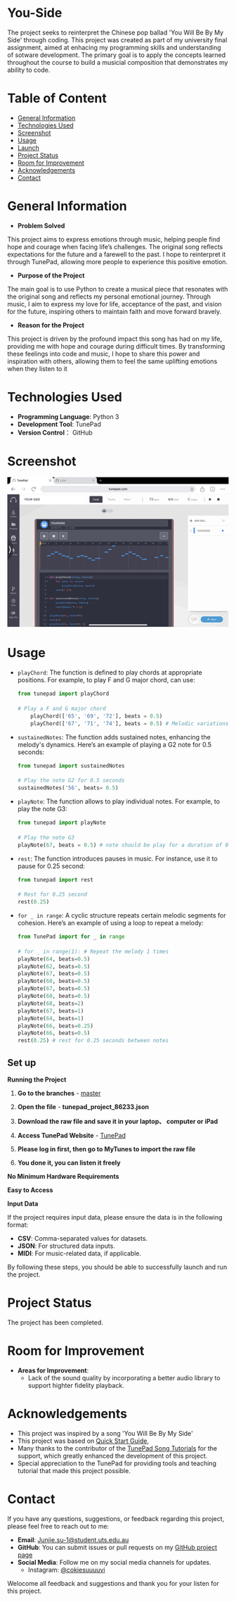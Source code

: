# You-Side


The project seeks to reinterpret the Chinese pop ballad 'You Will Be By My Side' through coding. This project was created as part of my university final assignment, aimed at enhacing my programming skills and understanding of sotware development. The primary goal is to apply the concepts learned throughout the course to build a musicial composition that demonstrates my ability to code.

# Table of Content
- [General Information](#general-information)
- [Technologies Used](#technologies-used)
- [Screenshot](#screenshot)
- [Usage](#usage)
- [Launch](#launch)
- [Project Status](#project-status)
- [Room for Improvement](#Room-for-Improvement)
- [Acknowledgements](#acknowledgements)
- [Contact](#contact)

# General Information

- **Problem Solved**

This project aims to express emotions through music, helping people find hope and courage when facing life’s challenges. The original song reflects expectations for the future and a farewell to the past. I hope to reinterpret it through TunePad, allowing more people to experience this positive emotion.

- **Purpose of the Project**

The main goal is to use Python to create a musical piece that resonates with the original song and reflects my personal emotional journey. Through music, I aim to express my love for life, acceptance of the past, and vision for the future, inspiring others to maintain faith and move forward bravely.

- **Reason for the Project**

This project is driven by the profound impact this song has had on my life, providing me with hope and courage during difficult times. By transforming these feelings into code and music, I hope to share this power and inspiration with others, allowing them to feel the same uplifting emotions when they listen to it

# Technologies Used

- **Programming Language**: Python 3
- **Development Tool**: TunePad
- **Version Control**： GitHub

# Screenshot
![Screenshot Description](IMG_1640.jpeg)

# Usage

- `playChord`: The function is defined to play chords at appropriate positions. For example, to play F and G major chord, can use:

    ```python
    from tunepad import playChord

    # Play a F and G major chord
        playChord(['65', '69', '72'], beats = 0.5)
        playChord(['67', '71', '74'], beats = 0.5) # Melodic variations are introduced, using chords to enrich the musicial texture.
    ```

- `sustainedNotes`: The function adds sustained notes, enhancing the melody's dynamics. Here’s an example of playing a G2 note for 0.5 seconds:

    ```python
    from tunepad import sustainedNotes

    # Play the note G2 for 0.5 seconds
    sustainedNotes('56', beats= 0.5)
    ```

- `playNote`: The function allows to play individual notes. For example, to play the note G3:

    ```python
    from tunepad import playNote

    # Play the note G3
    playNote(67, beats = 0.5) # note should be play for a duration of 0.5 beats.
    ```

- `rest`: The function introduces pauses in music. For instance, use it to pause for 0.25 second:

    ```python
    from tunepad import rest

    # Rest for 0.25 second
    rest(0.25)
    ```
- `for _ in range`: A cyclic structure repeats certain melodic segments for cohesion. Here’s an example of using a loop to repeat a melody:
    ```python
    from TunePad import for _ in range
    
    # for _ in range(1): # Repeat the melody 1 times
    playNote(64, beats=0.5)
    playNote(62, beats=0.5)
    playNote(67, beats=0.5)
    playNote(60, beats=0.5)
    playNote(67, beats=0.5)
    playNote(60, beats=0.5)
    playNote(68, beats=2)
    playNote(67, beats=1)
    playNote(64, beats=1)
    playNote(66, beats=0.25)
    playNote(66, beats=0.5)
    rest(0.25) # rest for 0.25 seconds between notes
    ```
## Set up

**Running the Project**
1. **Go to the branches** - [master](https://github.com/Suuuuvi/You-Side/tree/master)
   
3. **Open the file** - **tunepad_project_86233.json**
   
4. **Download the raw file and save it in your laptop、 computer or iPad**
   
5. **Access TunePad Website** - [TunePad](https://tunepad.com/)
   
7. **Please log in first, then go to MyTunes to import the raw file**

8. **You done it, you can listen it freely**
   
**No Minimum Hardware Requirements**

**Easy to Access**

**Input Data**

If the project requires input data, please ensure the data is in the following format:
- **CSV**: Comma-separated values for datasets.
- **JSON**: For structured data inputs.
- **MIDI**: For music-related data, if applicable.

By following these steps, you should be able to successfully launch and run the project.

# Project Status
The project has been completed.

# Room for Improvement
- **Areas for Improvement**:
    - Lack of the sound quality by incorporating a better audio library to support highter fidelity playback.

 # Acknowledgements
 - This project was inspired by a song 'You Will Be By My Side'
 - This project was based on [Quick Start Guide](https://tunepad.com/project/67954), 
 - Many thanks to the contributor of the [TunePad Song Tutorials](https://learn.tunepad.com/tutorials/) for the support, which greatly enhanced the development of this project.
 - Special appreciation to the TunePad for providing tools and teaching tutorial that made this project possible.

# Contact

If you have any questions, suggestions, or feedback regarding this project, please feel free to reach out to me:
- **Email**: Junjie.su-1@student.uts.edu.au
- **GitHub**: You can submit issues or pull requests on my [GitHub project page](https://github.com/Suuuuvi/You-Side.git)
- **Social Media**: Follow me on my social media channels for updates.
  - Instagram: [@cokiesuuuuvi](https://www.instagram.com/cokiesuuuuvi/profilecard/?igsh=OTloOXdvYThpbDhu)

Welocome all feedback and suggestions and thank you for your listen for this project.
